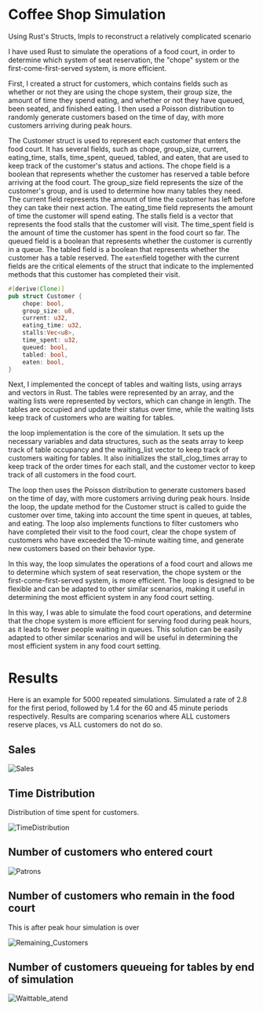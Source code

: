 # Coffee Shop Simulation
 Using Rust's Structs, Impls to reconstruct a relatively complicated scenario 

I have used Rust to simulate the operations of a food court, in order to determine which system of seat reservation, the "chope" system or the first-come-first-served system, is more efficient.

First, I created a struct for customers, which contains fields such as whether or not they are using the chope system, their group size, the amount of time they spend eating, and whether or not they have queued, been seated, and finished eating. I then used a Poisson distribution to randomly generate customers based on the time of day, with more customers arriving during peak hours.

The Customer struct is used to represent each customer that enters the food court. It has several fields, such as chope, group_size, current, eating_time, stalls, time_spent, queued, tabled, and eaten, that are used to keep track of the customer's status and actions. The chope field is a boolean that represents whether the customer has reserved a table before arriving at the food court. The group_size field represents the size of the customer's group, and is used to determine how many tables they need. The current field represents the amount of time the customer has left before they can take their next action. The eating_time field represents the amount of time the customer will spend eating. The stalls field is a vector that represents the food stalls that the customer will visit. The time_spent field is the amount of time the customer has spent in the food court so far. The queued field is a boolean that represents whether the customer is currently in a queue. The tabled field is a boolean that represents whether the customer has a table reserved. The ``eaten``field together with the current fields are the critical elements of the struct that indicate to the implemented methods that this customer has completed their visit.

```rs
#[derive(Clone)]
pub struct Customer {
    chope: bool,
    group_size: u8,
    current: u32,
    eating_time: u32,
    stalls:Vec<u8>,
    time_spent: u32,
    queued: bool,
    tabled: bool,
    eaten: bool,
}
```


Next, I implemented the concept of tables and waiting lists, using arrays and vectors in Rust. The tables were represented by an array, and the waiting lists were represented by vectors, which can change in length. The tables are occupied and update their status over time, while the waiting lists keep track of customers who are waiting for tables.

the loop implementation is the core of the simulation. It sets up the necessary variables and data structures, such as the seats array to keep track of table occupancy and the waiting_list vector to keep track of customers waiting for tables. It also initializes the stall_clog_times array to keep track of the order times for each stall, and the customer vector to keep track of all customers in the food court.

The loop then uses the Poisson distribution to generate customers based on the time of day, with more customers arriving during peak hours. Inside the loop, the update method for the Customer struct is called to guide the customer over time, taking into account the time spent in queues, at tables, and eating. The loop also implements functions to filter customers who have completed their visit to the food court, clear the chope system of customers who have exceeded the 10-minute waiting time, and generate new customers based on their behavior type.

In this way, the loop simulates the operations of a food court and allows me to determine which system of seat reservation, the chope system or the first-come-first-served system, is more efficient. The loop is designed to be flexible and can be adapted to other similar scenarios, making it useful in determining the most efficient system in any food court setting.

In this way, I was able to simulate the food court operations, and determine that the chope system is more efficient for serving food during peak hours, as it leads to fewer people waiting in queues. This solution can be easily adapted to other similar scenarios and will be useful in determining the most efficient system in any food court setting.


# Results

Here is an example for 5000 repeated simulations. Simulated a rate of 2.8 for the first period, followed by 1.4 for the 60 and 45 minute periods respectively. Results are comparing scenarios where ALL customers reserve places, vs ALL customers do not do so.

## Sales

![Sales](https://user-images.githubusercontent.com/100022747/213763864-cccff059-c500-4256-9122-254724e3ab41.png)

## Time Distribution

Distribution of time spent for customers. 

![TimeDistribution](https://user-images.githubusercontent.com/100022747/213764065-314877b6-ac9e-43d3-9052-84a2a0d760c7.png)

## Number of customers who entered court

![Patrons](https://user-images.githubusercontent.com/100022747/213764342-c41a09e4-c560-4cba-9957-c99bc9a88acc.png)

## Number of customers who remain in the food court 

This is after peak hour simulation is over


![Remaining_Customers](https://user-images.githubusercontent.com/100022747/213764517-d05c8539-1730-4f00-b6f7-6cc27559f4bc.png)


## Number of customers queueing for tables by end of simulation


![Waittable_atend](https://user-images.githubusercontent.com/100022747/213764588-33704d62-7bc7-4f2f-b23b-d2bbf2b9e25a.png)




